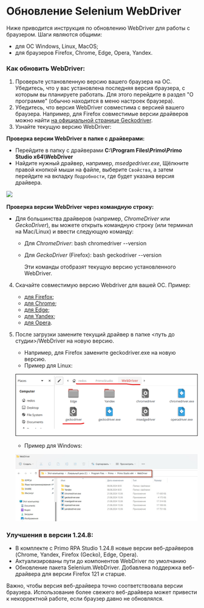 # Обновление Selenium WebDriver 

Ниже приводится инструкция по обновлению  WebDriver для работы с браузером. Шаги являются общими:
* для ОС Windows, Linux, MacOS;
* для браузеров Firefox, Chrome, Edge, Opera, Yandex.

### **Как обновить WebDriver:**

1. Проверьте установленную версию вашего браузера на ОС. Убедитесь, что у вас установлена последняя версия браузера, с которым вы планируете работать. 
Для этого перейдите в раздел "О программе" (обычно находится в меню настроек браузера). 
2. Убедитесь, что версия WebDriver совместима с версией вашего браузера. Например, для Firefox совместимые версии драйверов можно найти [на официальной странице Geckodriver](https://firefox-source-docs.mozilla.org/testing/geckodriver/Support.html).
3. Узнайте текущую версию WebDriver:
   
**Проверка версии WebDriver в папке с драйверами:**
   - Перейдите в папку с драйверами  **C:\Program Files\Primo\Primo Studio x64\WebDriver**
   - Найдите нужный драйвер, например, *msedgedriver.exe*, Щёлкните правой кнопкой мыши на файле, выберите `Свойства`, а затем перейдите на вкладку `Подробности`, где будет указана версия драйвера.

![](../../.gitbook/assets1/versionwb.png) 

 **Проверка версии WebDriver через командную строку:**
   - Для большинства драйверов (например, *ChromeDriver* или *GeckoDriver*), вы можете открыть командную строку (или терминал на Mac/Linux) и ввести следующую команду:
     - Для *ChromeDriver*:
       bash
       chromedriver --version
       
     - Для *GeckoDriver* (Firefox):
       bash
       geckodriver --version

       Эти команды отобразят текущую версию установленного WebDriver.

4. Скачайте совместимую версию Webdriver для вашей ОС. Пример:
   * [для Firefox](https://github.com/mozilla/geckodriver/releases);
   * [для Chrome](https://chromedriver.chromium.org/downloads);
   * [для Edge](https://developer.microsoft.com/ru-ru/microsoft-edge/tools/webdriver/);
   * [для Yandex](https://github.com/yandex/YandexDriver);
   * [для Opera](https://github.com/operasoftware/operachromiumdriver).

5. После загрузки замените текущий драйвер в папке <путь до студии>/WebDriver на новую версию.
   - Например, для Firefox замените geckodriver.exe на новую версию.

   * Пример для Linux:

   ![](../../.gitbook/assets/update-webdriver-linux.png)

   * Пример для Windows:

   ![](../../.gitbook/assets1/new_web_driver.png)


### Улучшения в версии 1.24.8:

   - В комплекте с Primo RPA Studio 1.24.8 новые версии веб-драйверов (Chrome, Yandex, Firefox (Gecko), Edge, Opera).
   - Актуализированы пути до компонентов WebDriver по умолчанию
   - Обновление пакета Selenium.WebDriver. Добавлена поддержка веб-драйвера для версии Firefox 121 и старше.

Важно, чтобы версия веб-драйвера точно соответствовала версии браузера. Использование более свежего веб-драйвера может привести к некорректной работе, если браузер давно не обновлялся.
 

